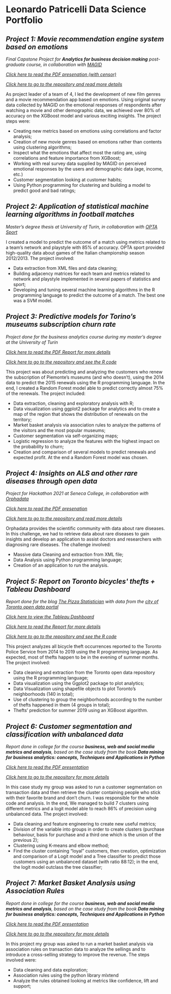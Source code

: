 # Leonardo Patricelli Data Science Portfolio

## *Project 1: Movie recommendation engine system based on emotions*
*Final Capstone Project for **Analytics for business decision making** post-graduate course,  in collaboration with [MAGID]( https://magid.com/ )* 

*[Click here to read the PDF presenation (with censor)]( https://github.com/ianux22/RECOMMENDATION-ENGINE-SYSTEM-BASED-ON-EMOTIONS/blob/master/Capstone_Prezo.pdf )* 

*[Click here to go to the repository and read more details]( https://github.com/ianux22/RECOMMENDATION-ENGINE-SYSTEM-BASED-ON-EMOTIONS/tree/master  )* 

As project leader of a team of 4, I led the development of new film genres and a movie recommendation app based on emotions. Using original survey data collected by MAGID on the emotional responses of respondents after watching a movie and other demographic data, we achieved over 80% of accuracy on the XGBoost model and various exciting insights.
The project steps were:

- Creating new metrics based on emotions using correlations and factor analysis;
-	Creation of new movie genres based on emotions rather than contents using clustering algorithms;
-	Inspect what the emotions that affect most the rating are, using correlations and feature importance from XGBoost;
-	Working with real survey data supplied by MAGID on perceived emotional responses by the users and demographic data (age, income, etc.)
-	Customer segmentation looking at customer habits;
-	Using Python programming for clustering and building a model to predict good and bad ratings;

## *Project 2: Application of statistical machine learning algorithms in football matches*
*Master’s degree thesis at University of Turin, in collaboration with [OPTA Sport](https://www.optasports.com/)*

I created a model to predict the outcome of a match using metrics related to a team’s network and playstyle with 85% of accuracy. OPTA sport provided high-quality data about games of the Italian championship season 2012/2013. The project involved:

- Data extraction from XML files and data cleaning; 
- Building adjacency matrices for each team and metrics related to network and playstyle implemented in several papers of statistics and sport;
- Developing and tuning several machine learning algorithms in the R programming language to predict the outcome of a match. The best one was a SVM model.

## *Project 3: Predictive models for Torino’s museums subscription churn rate*
*Project done for the business analytics course during my master’s degree at the University of Turin*

*[Click here to read the PDF Report for more details]( https://github.com/ianux22/Torino_museums_subscriptions/blob/main/Patricelli_Previous_Work.pdf )* 

*[Click here to go to the repository and see the R code]( https://github.com/ianux22/Torino_museums_subscriptions  )* 

This project was about predicting and analyzing the customers who renew the subscription of Piemonte’s museums (and who doesn’t), using the 2014 data to predict the 2015 renewals using the R programming language. In the end, I created a Random Forest model able to predict correctly almost 75% of the renewals. The project included: 
-	Data extraction, cleaning and exploratory analysis with R; 
-	Data visualization using ggplot2 package for analytics and to create a map of the region that shows the distribution of renewals on the territory;
-	Market basket analysis via association rules to analyze the patterns of the visitors and the most popular museums;
-	Customer segmentation via self-organizing maps;
-	Logistic regression to analyze the features with the highest impact on the probability to churn;
-	Creation and comparison of several models to predict renewals and expected profit. At the end a Random Forest model was chosen.


## *Project 4: Insights on ALS and other rare diseases through open data*
*Project for Hackathon 2021 at Seneca College, in collaboration with [Orphadata](http://www.orphadata.org/cgi-bin/index.php)*

*[Click here to read the PDF presenation]( https://github.com/ianux22/Hackathon_Seneca_2021/blob/main/Obtaining%20insights%20on%20ALS%20and%20other%20rare%20diseases%20through%20Open%20data.pdf )* 

*[Click here to go to the repository and read more details]( https://github.com/ianux22/Hackathon_Seneca_2021  )* 

Orphadata provides the scientific community with data about rare diseases. In this challenge, we had to retrieve data about rare diseases to gain insights and develop an application to assist doctors and researchers with diagnosing rare diseases. The challenge involved:

- Massive data Cleaning and extraction from XML file; 
- Data Analysis using Python programming language; 
- Creation of an application to run the analysis.

## *Project 5: Report on Toronto bicycles' thefts + Tableau Dashboard*
*Report done for the blog [The Pizza Statistician](https://ianux22.wixsite.com/thepizzastatistician) with data from the [city of Toronto open data portal](https://open.toronto.ca/dataset/bicycle-thefts/)*

*[Click here to view the Tableau Dashboard]( https://public.tableau.com/app/profile/leonardo.patricelli/viz/TorontotheftsbyNeighbourhood/Dashboard1 )* 

*[Click here to read the Report for more details]( https://ianux22.wixsite.com/thepizzastatistician/post/study-on-toronto-s-bicycle-thefts )* 

*[Click here to go to the repository and see the R code]( https://github.com/ianux22/Toronto_Bike_Thefts  )* 

This project analyzes all bicycle theft occurrences reported to the Toronto Police Service from 2014 to 2019 using the R programming language. As expected, most of thefts happen to be in the evening of summer months. The project involved: 
-	Data cleaning and extraction from the Toronto open data repository using the R programming language;
-	Data visualization using the Ggplot2 package to plot analytics;
-	Data Visualization using shapefile objects to plot Toronto’s neighborhoods (140 in total);
-	 Use of clustering to group the neighborhoods according to the number of thefts happened in them (4 groups in total);
-	Thefts’ prediction for summer 2019 using an XGBoost algorithm.

## *Project 6: Customer segmentation and classification with unbalanced data*
*Report done in college for the course **business, web and social media metrics and analysis**, based on the case study from the book **Data mining for business analytics: concepts, Techniques and Applications in Python***

*[Click here to read the PDF presentation]( https://github.com/ianux22/Case_Study_GeorgeBrown/blob/main/03_CaseStudy_Logit_with_Unbalanced_Data/CaseStudy03_Presentation.pdf )*

*[Click here to go to the repository for more details]( https://github.com/ianux22/Case_Study_GeorgeBrown/tree/main/03_CaseStudy_Logit_with_Unbalanced_Data  )* 

In this case study my group was asked to run a customer segmentation on transaction data and then retrieve the cluster containing people who stick with their favorite brand and don’t churn.
I was responsible for the whole code and analysis. In the end, We managed to build 7 clusters using different metrics and a logit model able to reach 86% of precision using unbalanced data. The project involved: 
-	Data cleaning and feature engineering to create new useful metrics;
-	Division of the variable into groups in order to create clusters (purchase behaviour, basis for purchase and a third one which is the union of the previous 2);
-	Clustering using K-means and elbow method;
-	Find the cluster containing “loyal” customers, then creation, optimization and comparison of a Logit model and a Tree classifier to predict those customers using an unbalanced dataset (with ratio 88:12); in the end, the logit model outclass the tree classifier;

## *Project 7: Market Basket Analysis using Association Rules*
*Report done in college for the course **business, web and social media metrics and analysis**, based on the case study from the book **Data mining for business analytics: concepts, Techniques and Applications in Python***

*[Click here to read the PDF presentation]( https://github.com/ianux22/Case_Study_GeorgeBrown/blob/main/02_CaseStudy_MarketBasketAnalysis/CaseStudy02_Presentation.pdf )* 

*[Click here to go to the repository for more details]( https://github.com/ianux22/Case_Study_GeorgeBrown/tree/main/02_CaseStudy_MarketBasketAnalysis  )* 

In this project my group was asked to run a market basket analysis via association rules on transaction data to analyze the sellings and to introduce a cross-selling strategy to improve the revenue. The steps involved were: 
-	Data cleaning and data exploration;
-	Association rules using the python library mlxtend
-	Analyze the rules obtained looking at metrics like confidence, lift and support;

